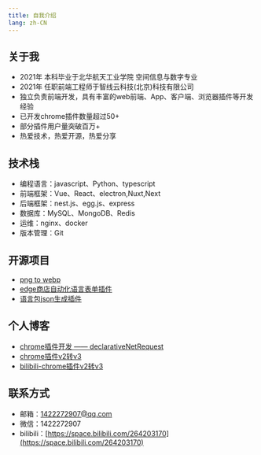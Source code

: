 ```yaml
---
title: 自我介绍
lang: zh-CN
---
```


## 关于我

- 2021年 本科毕业于北华航天工业学院 空间信息与数字专业
- 2021年 任职前端工程师于智线云科技(北京)科技有限公司
- 独立负责前端开发，具有丰富的web前端、App、客户端、浏览器插件等开发经验
- 已开发chrome插件数量超过50+
- 部分插件用户量突破百万+
- 热爱技术，热爱开源，热爱分享


## 技术栈

- 编程语言：javascript、Python、typescript
- 前端框架：Vue、React、electron,Nuxt,Next
- 后端框架：nest.js、egg.js、express
- 数据库：MySQL、MongoDB、Redis
- 运维：nginx、docker
- 版本管理：Git

## 开源项目

- [png to webp](https://github.com/chen99-long/node_png_to_webp)
- [edge商店自动化语言表单插件](https://github.com/chen99-long/edge_extension_listing_edit)
- [语言包json生成插件](https://github.com/chen99-long/lan_json_ext)

## 个人博客

- [chrome插件开发 —— declarativeNetRequest](https://juejin.cn/post/7131360582325780510)
- [chrome插件v2转v3](https://juejin.cn/spost/7121345638318637093)
- [bilibili-chrome插件v2转v3](https://www.bilibili.com/video/BV1VS4y1t71c)

## 联系方式

- 邮箱：<a href="mailto:1422272907@qq.com">1422272907@qq.com</a>
- 微信：<span>1422272907</span>
- bilibili：[https://space.bilibili.com/264203170](https://space.bilibili.com/264203170)
